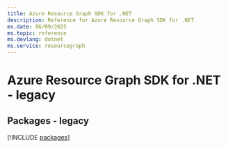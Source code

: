 ```yaml
---
title: Azure Resource Graph SDK for .NET
description: Reference for Azure Resource Graph SDK for .NET
ms.date: 06/09/2025
ms.topic: reference
ms.devlang: dotnet
ms.service: resourcegraph
---
```

# Azure Resource Graph SDK for .NET - legacy
## Packages - legacy
[!INCLUDE [packages](resource-graph-index.md)]